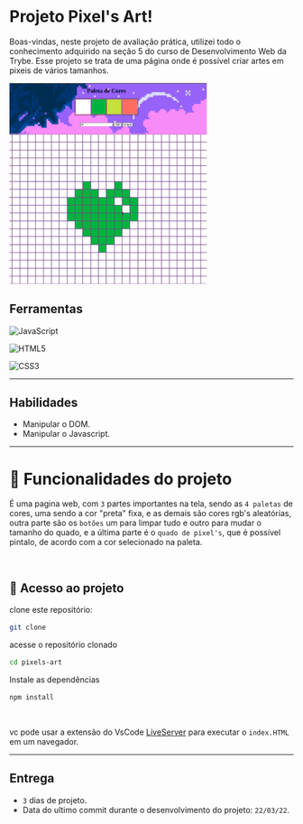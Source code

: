 # Projeto Pixel's Art!

Boas-vindas, neste projeto de avaliação prática, utilizei todo o conhecimento adquirido na seção 5 do curso de Desenvolvimento Web da Trybe.
Esse projeto se trata de uma página onde é possível criar artes em pixeis de vários tamanhos.

<img src="./pixels-art.png" width="350" />

## Ferramentas

![JavaScript](https://img.shields.io/badge/javascript-%23323330.svg?style=for-the-badge&logo=javascript&logoColor=%23F7DF1E)

![HTML5](https://img.shields.io/badge/html5-%23E34F26.svg?style=for-the-badge&logo=html5&logoColor=white)

![CSS3](https://img.shields.io/badge/css3-%231572B6.svg?style=for-the-badge&logo=css3&logoColor=white)

---

## Habilidades

- Manipular o DOM.
- Manipular o Javascript.

---

# 🔨 Funcionalidades do projeto
É uma pagina web, com `3` partes importantes na tela, sendo as `4 paletas` de cores, uma sendo a cor "preta" fixa, e as demais são cores rgb's aleatórias, outra parte são os `botões` um para limpar tudo e outro para mudar o tamanho do quado, e a última parte é o `quado de pixel's`, que é possível pintalo, de acordo com a cor selecionado na paleta.

</br>


## 📁 Acesso ao projeto

clone este repositório:

```sh
git clone 
```

acesse o repositório clonado

```sh
cd pixels-art
```

Instale as dependências

```sh
npm install
```

</br>

vc pode usar a extensão do VsCode [LiveServer](https://github.com/ritwickdey/vscode-live-server) para executar o `index.HTML` em um navegador.

---

## Entrega
  - `3` dias de projeto.
  - Data do ultimo commit durante o desenvolvimento do projeto: `22/03/22`.
